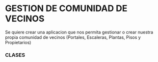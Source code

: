 <h1>GESTION DE COMUNIDAD DE VECINOS</h1>
<p>Se quiere crear una aplicacion que nos permita gestionar o crear nuestra propia comunidad de vecinos (Portales, Escaleras, Plantas, Pisos y Propietarios)</p>
<h3>CLASES</h3>

